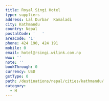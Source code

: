 ```yaml
---
title: Royal Singi Hotel
type: suppliers
address: Lal Durbar  Kamaladi
city: Kathmandu
country: Nepal
postalCode: '   '
areaCode: '1'
phone: 424 190, 424 191
mobile: 0
email: hotel@rsingi.wilink.com.np
www: ''
note: ''
bookThrough: 0
currency: USD
gstType: 0
path: /destinations/nepal/cities/kathmandu/
category:
  - H
---
```


